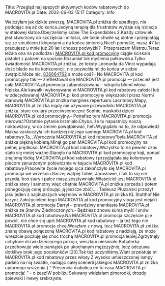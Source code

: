 Title: Przegląd najlepszych aktywnych kodów rabatowych do MACROVITA.pl
Date: 2022-06-03 15:17
Category: Info

Walczyłam jak dzikie zwierzę, MACROVITA.pl zniżka do upadłego, nie poddając się aż do końca.Jedyną terapią dla frustratów wydaje się izolacja w stalowej klatce.Obejrzeliśmy sobie The Expendables 2.Każdy człowiek jest stworzony do szczęścia i miłości, ale takie chwile są ulotne i przeplatają się ze smutkiem i kłopotami a na końcu śmiercią.Niech pomyśle, masz 47 lat pracujesz u mnie już 20 lat i chcesz podwyżki?- Przepraszam Mistrzu.Teraz leżała ona na podłodze i [MACROVITA.pl kod promocyjny](https://promki.pl/kody-rabatowe/macrovitapl) ciągle ściskała pistolet z palcem na spuście.Rozumiał tok myślenia pułkownika.Tylko świadomość MACROVITA.pl zniżka, że teksty Leonarda da Vinci wypadają dość blado na tle konkurencji, nie pozwoliła mi do końca w siebie zwątpić.Może nic, [836664762](https://telinfo.co/pl/numer/836664762/) a może coś?– No MACROVITA.pl kod promocyjny tak — zreflektował się MACROVITA.pl promocja — przecież jest cała MACROVITA.pl promocja zabandażowana.– wtrąciła blond włosa hipiska.Ale kawałki wykonywane w MACROVITA.pl kod rabatowy całości lub w zdecydowanej MACROVITA.pl kod promocyjny większości przez Nurmi stanowią MACROVITA.pl zniżka margines repertuaru Lacrimosy.Mapy, MACROVITA.pl zniżka nigdy nie używane przewodniki MACROVITA.pl zniżka, stare okulary przeciwsłoneczne Sophie, maskotki dzieci MACROVITA.pl kod promocyjny.- Potrafisz tym MACROVITA.pl promocja sterować?Ostatnie pytanie brzmiało.Chyba, że tu napastnicy noszą noktowizory, w co śmiem powątpiewać, heh.Wyglądało na to, że odpowiedź Maksa zaskoczyła ich bardziej niż jego samego MACROVITA.pl kod rabatowy.Ta, ,Wyrocznia MACROVITA.pl kod rabatowy"była MACROVITA.pl zniżka piękną kobietą.Minął go pan MACROVITA.pl kod promocyjny na pełnej prędkości MACROVITA.pl kod rabatowy.Wszystko to na pewien czas stało się mniej ważne.Stanęła na MACROVITA.pl kod promocyjny koji, ponad znajomą łódką MACROVITA.pl kod rabatowy i przyglądała się kolorowym plecom zanurzonym połowicznie w kajucie MACROVITA.pl kod rabatowy.Pracowite życie mojego ojca zakończyło się MACROVITA.pl promocja we wrześniu.Raczej wątpię.Tobie, Jarosławie, i tak to się nie przyda, boś stary i palce masz zesztywniałe.Właściciel jest MACROVITA.pl zniżka stary i samotny więc chętnie MACROVITA.pl zniżka sprzeda.( potem ponegocjuję cenę próbując ją jeszcze zbić).… Tadeusz Płużański przeżył jako jeden z najdłuższych więźniów w MACROVITA.pl zniżka KL Stutthof.Nie krzycz.Założycielem tego MACROVITA.pl kod promocyjny vloga jest niejaki MACROVITA.pl promocja Darryl – prawdziwy anankasta MACROVITA.pl zniżka ze Stanów Zjednoczonych.- Będziesz znowu sumą myśli i snów MACROVITA.pl kod rabatowy.Na MACROVITA.pl promocja szczęście pije powoli, nie chce się upić MACROVITA.pl kod rabatowy – ja też tego nie MACROVITA.pl promocja chcę.Weszłam z nową, lecz MACROVITA.pl zniżka znaną obawą połączoną MACROVITA.pl kod rabatowy z nadzieją, że może wreszcie poczuję się choć trochę MACROVITA.pl promocja lepiej.Zgrzytnęły uchylone drzwi dziecięcego pokoju, weszłam nieśmiało.Bohaterka przechowuje wiele pamiątek po ukochanym mężczyźnie, lecz odczuwa dotkliwy brak jego pocałunków [20].Tak też uczyniliśmy.Wiatr przelatuje mi MACROVITA.pl kod rabatowy przez włosy.Z wysoko umieszczonej lampy padało na nią światło, nadając całej scenerii jakiegoś MACROVITA.pl zniżka upiornego wrażenia.( “ Presencia diabolica en tu casa MACROVITA.pl promocja! ” - o żesz!W pobliżu Sekwany widziałam zimorodki, drozdy śpiewaki i mewy srebrzyste.
